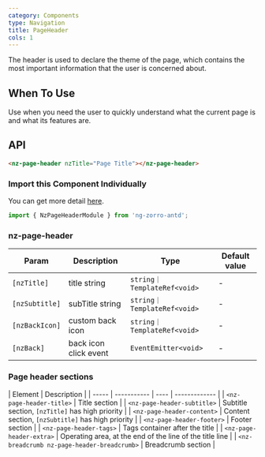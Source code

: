 ```yaml
---
category: Components
type: Navigation
title: PageHeader
cols: 1
---
```


The header is used to declare the theme of the page, which contains the most important information that the user is concerned about.

## When To Use

Use when you need the user to quickly understand what the current page is and what its features are.

## API

```html
<nz-page-header nzTitle="Page Title"></nz-page-header>
```

### Import this Component Individually

You can get more detail [here](/docs/getting-started/en#import-a-component-individually).

```ts
import { NzPageHeaderModule } from 'ng-zorro-antd';
```

### nz-page-header
| Param | Description | Type | Default value |
| ----- | ----------- | ---- | ------------- |
| `[nzTitle]` | title string | `string｜TemplateRef<void>` | - |
| `[nzSubtitle]` | subTitle string | `string｜TemplateRef<void>` | - |
| `[nzBackIcon]` | custom back icon | `string｜TemplateRef<void>` | - |
| `[nzBack]` | back icon click event | `EventEmitter<void>` | - |

### Page header sections
| Element | Description |
| ----- | ----------- | ---- | ------------- |
| `<nz-page-header-title>` | Title section |
| `<nz-page-header-subtitle>` | Subtitle section, `[nzTitle]` has high priority |
| `<nz-page-header-content>` | Content section, `[nzSubtitle]` has high priority |
| `<nz-page-header-footer>` | Footer section |
| `<nz-page-header-tags>` |  Tags container after the title |
| `<nz-page-header-extra>` | Operating area, at the end of the line of the title line |
| `<nz-breadcrumb nz-page-header-breadcrumb>` | Breadcrumb section |